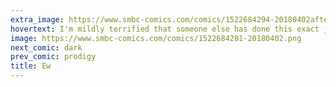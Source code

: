 ```yaml
---
extra_image: https://www.smbc-comics.com/comics/1522684294-20180402after.png
hovertext: I'm mildly terrified that someone else has done this exact joke. Wish me luck!
image: https://www.smbc-comics.com/comics/1522684281-20180402.png
next_comic: dark
prev_comic: prodigy
title: Ew
---
```


